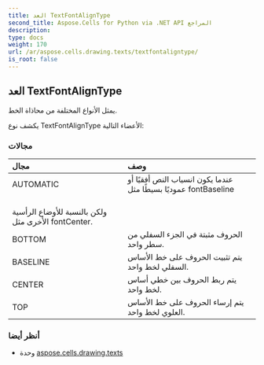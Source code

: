 ```yaml
---
title: العد TextFontAlignType
second_title: Aspose.Cells for Python via .NET API المراجع
description:
type: docs
weight: 170
url: /ar/aspose.cells.drawing.texts/textfontaligntype/
is_root: false
---
```

##  العد TextFontAlignType
يمثل الأنواع المختلفة من محاذاة الخط.



يكشف نوع TextFontAlignType الأعضاء التالية:

###  مجالات
| مجال| وصف|
| :- | :- |
| AUTOMATIC | عندما يكون انسياب النص أفقيًا أو عموديًا بسيطًا مثل fontBaseline<br/> ولكن بالنسبة للأوضاع الرأسية الأخرى مثل fontCenter.|
| BOTTOM | الحروف مثبتة في الجزء السفلي من سطر واحد.|
| BASELINE | يتم تثبيت الحروف على خط الأساس السفلي لخط واحد.|
| CENTER | يتم ربط الحروف بين خطي أساس لخط واحد.|
| TOP | يتم إرساء الحروف على خط الأساس العلوي لخط واحد.|



###  أنظر أيضا
* وحدة [aspose.cells.drawing.texts](..)
